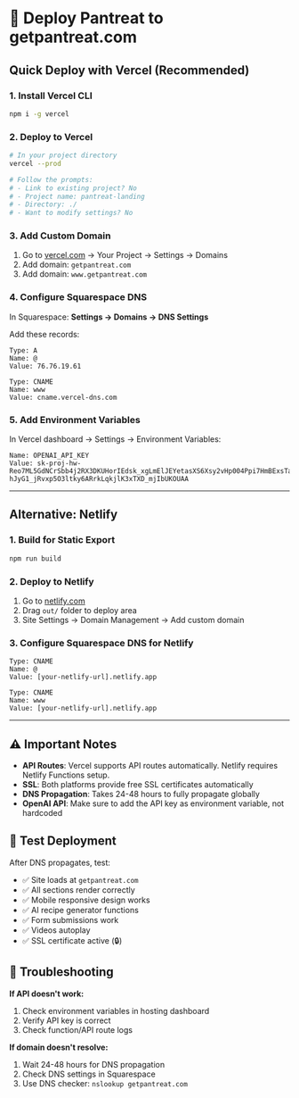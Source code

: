 # 🚀 Deploy Pantreat to getpantreat.com

## Quick Deploy with Vercel (Recommended)

### 1. Install Vercel CLI
```bash
npm i -g vercel
```

### 2. Deploy to Vercel
```bash
# In your project directory
vercel --prod

# Follow the prompts:
# - Link to existing project? No
# - Project name: pantreat-landing
# - Directory: ./
# - Want to modify settings? No
```

### 3. Add Custom Domain
1. Go to [vercel.com](https://vercel.com) → Your Project → Settings → Domains
2. Add domain: `getpantreat.com`
3. Add domain: `www.getpantreat.com`

### 4. Configure Squarespace DNS
In Squarespace: **Settings → Domains → DNS Settings**

Add these records:
```
Type: A
Name: @
Value: 76.76.19.61

Type: CNAME  
Name: www
Value: cname.vercel-dns.com
```

### 5. Add Environment Variables
In Vercel dashboard → Settings → Environment Variables:
```
Name: OPENAI_API_KEY
Value: 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
```

---

## Alternative: Netlify

### 1. Build for Static Export
```bash
npm run build
```

### 2. Deploy to Netlify
1. Go to [netlify.com](https://netlify.com)
2. Drag `out/` folder to deploy area
3. Site Settings → Domain Management → Add custom domain

### 3. Configure Squarespace DNS for Netlify
```
Type: CNAME
Name: @
Value: [your-netlify-url].netlify.app

Type: CNAME
Name: www  
Value: [your-netlify-url].netlify.app
```

---

## ⚠️ Important Notes

- **API Routes**: Vercel supports API routes automatically. Netlify requires Netlify Functions setup.
- **SSL**: Both platforms provide free SSL certificates automatically
- **DNS Propagation**: Takes 24-48 hours to fully propagate globally
- **OpenAI API**: Make sure to add the API key as environment variable, not hardcoded

## 🧪 Test Deployment

After DNS propagates, test:
- ✅ Site loads at `getpantreat.com`
- ✅ All sections render correctly  
- ✅ Mobile responsive design works
- ✅ AI recipe generator functions
- ✅ Form submissions work
- ✅ Videos autoplay
- ✅ SSL certificate active (🔒)

## 🔧 Troubleshooting

**If API doesn't work:**
1. Check environment variables in hosting dashboard
2. Verify API key is correct
3. Check function/API route logs

**If domain doesn't resolve:**
1. Wait 24-48 hours for DNS propagation
2. Check DNS settings in Squarespace
3. Use DNS checker: `nslookup getpantreat.com`